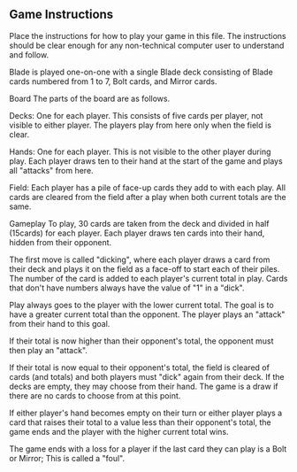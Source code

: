 ## Game Instructions

Place the instructions for how to play your game in this file.  The instructions should be clear enough for any non-technical computer user to understand and follow.


Blade is played one-on-one with a single Blade deck consisting of Blade cards numbered from 1 to 7, Bolt cards, and Mirror cards. 

Board
The parts of the board are as follows.

Decks: One for each player. This consists of five cards per player, not visible to either player. The players play from here only when the field is clear.

Hands: One for each player. This is not visible to the other player during play. Each player draws ten to their hand at the start of the game and plays all "attacks" from here.

Field: Each player has a pile of face-up cards they add to with each play. All cards are cleared from the field after a play when both current totals are the same.

Gameplay
To play, 30 cards are taken from the deck and divided in half (15cards) for each player. Each player draws ten cards into their hand, hidden from their opponent.

The first move is called "dicking", where each player draws a card from their deck and plays it on the field as a face-off to start each of their piles.
The number of the card is added to each player's current total in play. Cards that don't have numbers always have the value of "1" in a "dick".

Play always goes to the player with the lower current total. The goal is to have a greater current total than the opponent. 
The player plays an "attack" from their hand to this goal.

If their total is now higher than their opponent's total, the opponent must then play an "attack".

If their total is now equal to their opponent's total, the field is cleared of cards (and totals) and both players must "dick" again from their deck.
If the decks are empty, they may choose from their hand. The game is a draw if there are no cards to choose from at this point.

If either player's hand becomes empty on their turn or either player plays a card that raises their total to a value less than their opponent's total,
the game ends and the player with the higher current total wins.

The game ends with a loss for a player if the last card they can play is a Bolt or Mirror; This is called a "foul".

